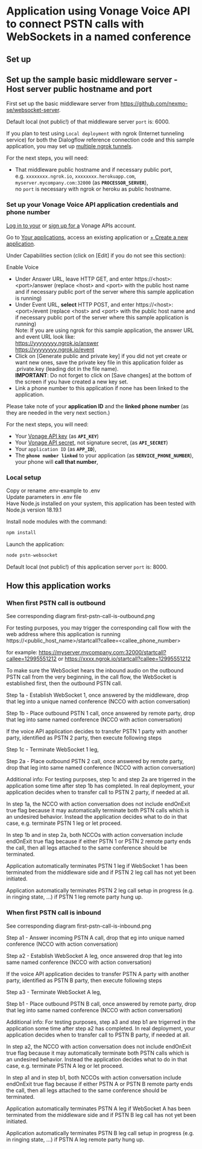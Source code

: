 
# Application using Vonage Voice API to connect PSTN calls with WebSockets in a named conference

## Set up

## Set up the sample basic middleware server - Host server public hostname and port

First set up the basic middleware server from https://github.com/nexmo-se/websocket-server.

Default local (not public!) of that middleware server `port` is: 6000.

If you plan to test using `Local deployment` with ngrok (Internet tunneling service) for both the Dialogflow reference connection code and this sample application, you may set up [multiple ngrok tunnels](https://ngrok.com/docs/agent/config/#tunnel-configurations).

For the next steps, you will need:
- That middleware public hostname and if necessary public port,</br>
e.g. `xxxxxxxx.ngrok.io`, `xxxxxxxx.herokuapp.com`, `myserver.mycompany.com:32000`  (as **`PROCESSOR_SERVER`**),</br>
no `port` is necessary with ngrok or heroku as public hostname.</br>

### Set up your Vonage Voice API application credentials and phone number

[Log in to your](https://dashboard.nexmo.com/sign-in) or [sign up for a](https://dashboard.nexmo.com/sign-up) Vonage APIs account.

Go to [Your applications](https://dashboard.nexmo.com/applications), access an existing application or [+ Create a new application](https://dashboard.nexmo.com/applications/new).

Under Capabilities section (click on [Edit] if you do not see this section):

Enable Voice
- Under Answer URL, leave HTTP GET, and enter https://\<host\>:\<port\>/answer (replace \<host\> and \<port\> with the public host name and if necessary public port of the server where this sample application is running)</br>
- Under Event URL, **select** HTTP POST, and enter https://\<host\>:\<port\>/event (replace \<host\> and \<port\> with the public host name and if necessary public port of the server where this sample application is running)</br>
Note: If you are using ngrok for this sample application, the answer URL and event URL look like:</br>
https://yyyyyyyy.ngrok.io/answer</br>
https://yyyyyyyy.ngrok.io/event</br> 	
- Click on [Generate public and private key] if you did not yet create or want new ones, save the private key file in this application folder as .private.key (leading dot in the file name).</br>
**IMPORTANT**: Do not forget to click on [Save changes] at the bottom of the screen if you have created a new key set.</br>
- Link a phone number to this application if none has been linked to the application.

Please take note of your **application ID** and the **linked phone number** (as they are needed in the very next section.)

For the next steps, you will need:</br>
- Your [Vonage API key](https://dashboard.nexmo.com/settings) (as **`API_KEY`**)</br>
- Your [Vonage API secret](https://dashboard.nexmo.com/settings), not signature secret, (as **`API_SECRET`**)</br>
- Your `application ID` (as **`APP_ID`**),</br>
- The **`phone number linked`** to your application (as **`SERVICE_PHONE_NUMBER`**), your phone will **call that number**,</br>

### Local setup

Copy or rename .env-example to .env<br>
Update parameters in .env file<br>
Have Node.js installed on your system, this application has been tested with Node.js version 18.19.1<br>

Install node modules with the command:<br>
 ```bash
npm install
```

Launch the application:<br>
```bash
node pstn-websocket
```

Default local (not public!) of this application server `port` is: 8000.

## How this application works

### When first PSTN call is outbound

See corresponding diagram first-pstn-call-is-outbound.png

For testing purposes, you may trigger the corresponding call flow with the web address where this application is running
https://<public_host_name>/startcall?callee=<callee_phone_number>

for example:
https://myserver.mycompany.com:32000/startcall?callee=12995551212
or
https://xxxx.ngrok.io/startcall?callee=12995551212

To make sure the WebSocket hears the inbound audio on the outbound PSTN call from the very beginning, in the call flow, the WebSocket is established first, then the outbound PSTN call.


Step 1a - Establish WebSocket 1, once answered by the middleware, drop that leg into a unique named conference (NCCO with action conversation)

Step 1b - Place outbound PSTN 1 call, once answered by remote party, drop that leg into same named conference (NCCO with action conversation)


If the voice API application decides to transfer PSTN 1 party with another party, identified as PSTN 2 party, then execute following steps

Step 1c - Terminate WebSocket 1 leg,

Step 2a - Place outbound PSTN 2 call, once answered by remote party, drop that leg into same named conference (NCCO with action conversation)


Additional info:
For testing purposes, step 1c and step 2a are trigerred in the application some time after step 1b has completed. In real deployment, your application decides when to transfer call to PSTN 2 party, if needed at all.

In step 1a, the NCCO with action conversation does not include endOnExit true flag because it may automatically terminate both PSTN calls which is an undesired behavior. Instead the application decides what to do in that case, e.g. terminate PSTN 1 leg or let proceed.

In step 1b and in step 2a, both NCCOs with action conversation include endOnExit true flag because if either PSTN 1 or PSTN 2 remote party ends the call, then all legs attached to the same conference should be terminated.

Application automatically terminates PSTN 1 leg if WebSocket 1 has been terminated from the middleware side and if PSTN 2 leg call has not yet been initiated.

Application automatically terminates PSTN 2 leg call setup in progress (e.g. in ringing state, ...) if PSTN 1 leg remote party hung up.


### When first PSTN call is inbound

See corresponding diagram first-pstn-call-is-inbound.png

Step a1 - Answer incoming PSTN A call, drop that eg into unique named conference (NCCO with action conversation)

Step a2 - Establish WebSocket A leg, once answered drop that leg into same named conference (NCCO with action conversation)


If the voice API application decides to transfer PSTN A party with another party, identified as PSTN B party, then execute following steps

Step a3 - Terminate WebSocket A leg,

Step b1 - Place outbound PSTN B call, once answered by remote party, drop that leg into same named conference (NCCO with action conversation)


Additional info:
For testing purposes, step a3 and step b1 are trigerred in the application some time after step a2 has completed. In real deployment, your application decides when to transfer call to PSTN B party, if needed at all.

In step a2, the NCCO with action conversation does not include endOnExit true flag because it may automatically terminate both PSTN calls which is an undesired behavior. Instead the application decides what to do in that case, e.g. terminate PSTN A leg or let proceed.

In step a1 and in step b1, both NCCOs with action conversation include endOnExit true flag because if either PSTN A or PSTN B remote party ends the call, then all legs attached to the same conference should be terminated.

Application automatically terminates PSTN A leg if WebSocket A has been terminated from the middleware side and if PSTN B leg call has not yet been initiated.

Application automatically terminates PSTN B leg call setup in progress (e.g. in ringing state, ...) if PSTN A leg remote party hung up.







